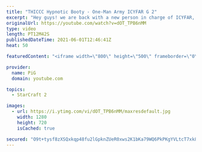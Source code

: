 ```yaml
---
title: "THICCC Hypnotic Booty - One-Man Army ICYFAR G 2"
excerpt: "Hey guys! we are back with a new person in charge of ICYFAR, yes this means that the email for submissions HAS CHANGED! In this week’s episode of I Cast Your Freakin Awesome Replays (ICYFAR) players sent in their replays where they were intimidate their opponent with individual units wherever possible"
originalUrl: https://youtube.com/watch?v=dOT_TPB6nMM
type: video
length: PT12M42S
publishedDateTime: 2021-06-01T12:46:41Z
heat: 50

featuredContent: "<iframe width=\"800\" height=\"500\" frameborder=\"0\" src=\"https://www.youtube.com/embed/dOT_TPB6nMM\" allow=\"accelerometer; autoplay; encrypted-media; gyroscope; picture-in-picture\" allowfullscreen></iframe>"

provider:
  name: PiG
  domain: youtube.com

topics:
  - StarCraft 2

images:
  - url: https://i.ytimg.com/vi/dOT_TPB6nMM/maxresdefault.jpg
    width: 1280
    height: 720
    isCached: true

secured: "O9t+tysf8zXSQxkqp48fu2lGpknZUeR0xws2K1bKa79WQ6PkPKgYVLtcT7xk8n86SglppfHDOwCLi//mBCS1viJTftL95X/wmVoRho+xa6ydiVFrZENfuVkSKd/IDNogV7rOs22Q7Mwz12p3KZ3YGYDlhZ3ppUqTB+8vCcp/A7fUF3V/BPQEgEBzXh971mgudbeywAgm6RbiPOwnJnIckX0qObxY3qZMZ07/dh21p/xSQwJj53TthuffXhaUgb5P5Uy8xYDDD6s7TWvvG4EUUDPPedQFFs2oBpZnOOgRmFdQUHFzIp4HIFKTgsj2a1FOWK8CC09xAoyO0H2C3ksHFaLhQZee40oaXELqmJDb4SHRYdzQT332VtNrMe4bUoZmxy6cXXNL2Vog944kGkGzd7YFeBA2G5STNoeJszE77ww=;SccLVuQ7ImX1GCQFzX4Hag=="
---
```


